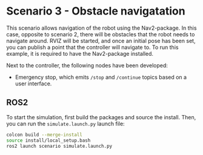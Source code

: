 # Scenario 3 - Obstacle navigatation
This scenario allows navigation of the robot using the Nav2-package. In this case, opposite to scenario 2,
there will be obstacles that the robot needs to navigate around.
RVIZ will be started, and once an initial pose has been set, you can publish a point that the controller will navigate to. To run this example, it is required to have the Nav2-package installed.

Next to the controller, the following nodes have been developed:

* Emergency stop, which emits `/stop` and `/continue` topics based on a user interface.

## ROS2
To start the simulation, first build the packages and source the install. Then, you can run the `simulate.launch.py` launch file:
```bash
colcon build --merge-install
source install/local_setup.bash
ros2 launch scenario simulate.launch.py
```

